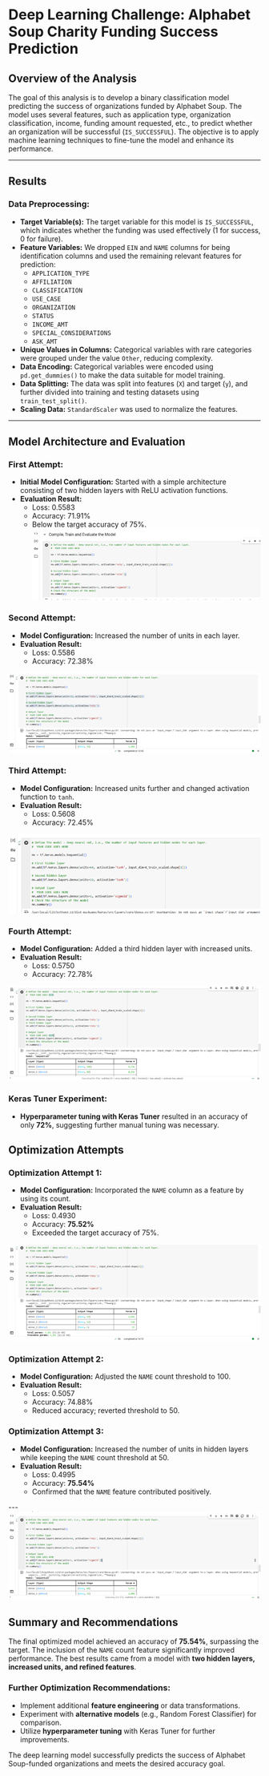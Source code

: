 # Deep Learning Challenge: Alphabet Soup Charity Funding Success Prediction

## Overview of the Analysis
The goal of this analysis is to develop a binary classification model predicting the success of organizations funded by Alphabet Soup. The model uses several features, such as application type, organization classification, income, funding amount requested, etc., to predict whether an organization will be successful (`IS_SUCCESSFUL`). The objective is to apply machine learning techniques to fine-tune the model and enhance its performance.

---

## Results
### Data Preprocessing:
- **Target Variable(s):** The target variable for this model is `IS_SUCCESSFUL`, which indicates whether the funding was used effectively (1 for success, 0 for failure).
- **Feature Variables:** We dropped `EIN` and `NAME` columns for being identification columns and used the remaining relevant features for prediction:
  - `APPLICATION_TYPE`
  - `AFFILIATION`
  - `CLASSIFICATION`
  - `USE_CASE`
  - `ORGANIZATION`
  - `STATUS`
  - `INCOME_AMT`
  - `SPECIAL_CONSIDERATIONS`
  - `ASK_AMT`
- **Unique Values in Columns:** Categorical variables with rare categories were grouped under the value `Other`, reducing complexity.
- **Data Encoding:** Categorical variables were encoded using `pd.get_dummies()` to make the data suitable for model training.
- **Data Splitting:** The data was split into features (`X`) and target (`y`), and further divided into training and testing datasets using `train_test_split()`.
- **Scaling Data:** `StandardScaler` was used to normalize the features.

---

## Model Architecture and Evaluation
### First Attempt:
- **Initial Model Configuration:** Started with a simple architecture consisting of two hidden layers with ReLU activation functions.
- **Evaluation Result:**  
  - Loss: 0.5583  
  - Accuracy: 71.91%
  - Below the target accuracy of 75%.
![Description of Image](Images/IMAGE1.png)

### Second Attempt:
- **Model Configuration:** Increased the number of units in each layer.
- **Evaluation Result:**
  - Loss: 0.5586
  - Accuracy: 72.38%
    
![Description of Image2](Images/image2.png)
### Third Attempt:
- **Model Configuration:** Increased units further and changed activation function to `tanh`.
- **Evaluation Result:**
  - Loss: 0.5608
  - Accuracy: 72.45%
    
![Description of Image3](Images/image3.png)
### Fourth Attempt:
- **Model Configuration:** Added a third hidden layer with increased units.
- **Evaluation Result:**
  - Loss: 0.5750
  - Accuracy: 72.78%
    
![Description of Image4](Images/image4.png)
### Keras Tuner Experiment:
- **Hyperparameter tuning with Keras Tuner** resulted in an accuracy of only **72%**, suggesting further manual tuning was necessary.


## Optimization Attempts
### Optimization Attempt 1:
- **Model Configuration:** Incorporated the `NAME` column as a feature by using its count.
- **Evaluation Result:**
  - Loss: 0.4930
  - Accuracy: **75.52%**
  - Exceeded the target accuracy of 75%.
    
![Description of Image5](Images/image5.png)
### Optimization Attempt 2:
- **Model Configuration:** Adjusted the `NAME` count threshold to 100.
- **Evaluation Result:**
  - Loss: 0.5057
  - Accuracy: 74.88%
  - Reduced accuracy; reverted threshold to 50.

### Optimization Attempt 3:
- **Model Configuration:** Increased the number of units in hidden layers while keeping the `NAME` count threshold at 50.
- **Evaluation Result:**
  - Loss: 0.4995
  - Accuracy: **75.54%**
  - Confirmed that the `NAME` feature contributed positively.

---![Description of Image6](Images/image6.png)

## Summary and Recommendations
The final optimized model achieved an accuracy of **75.54%**, surpassing the target. The inclusion of the `NAME` count feature significantly improved performance. The best results came from a model with **two hidden layers, increased units, and refined features**.

### Further Optimization Recommendations:
- Implement additional **feature engineering** or data transformations.
- Experiment with **alternative models** (e.g., Random Forest Classifier) for comparison.
- Utilize **hyperparameter tuning** with Keras Tuner for further improvements.

The deep learning model successfully predicts the success of Alphabet Soup-funded organizations and meets the desired accuracy goal.
